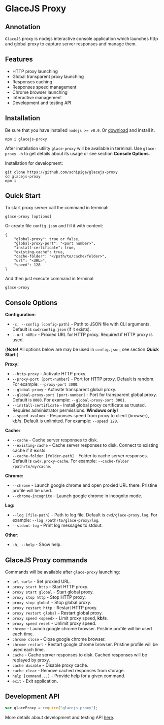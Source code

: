 # GlaceJS Proxy

## Annotation

`GlaceJS` proxy is nodejs interactive console application which launches http and global proxy to capture server responses and manage them.

## Features

- HTTP proxy launching
- Global transparent proxy launching
- Responses caching
- Responses speed management
- Chrome browser launching
- Interactive management
- Development and testing API

## Installation

Be sure that you have installed `nodejs >= v8.9`. Or [download](https://nodejs.org/en/download/) and install it.

```
npm i glacejs-proxy
```

After installation utility `glace-proxy` will be available in terminal. Use `glace-proxy -h` to get details about its usage or see section **Console Options**.

Installation for development:

```
git clone https://github.com/schipiga/glacejs-proxy
cd glacejs-proxy
npm i
```

## Quick Start

To start proxy server call the command in terminal:

```
glace-proxy [options]
```

Or create file `config.json` and fill it with content:

```
{
    "global-proxy": true or false,
    "global-proxy-port": "<port number>",
    "install-certificate": true,
    "existing-cache": true,
    "cache-folder": "</path/to/cache/folder>",
    "url": "<URL>",
    "speed": 128
}
```

And then just execute command in terminal:

```
glace-proxy
```

## Console Options

**Configuration:**

- `-c, --config [config-path]` - Path to JSON file with CLI arguments. Default is `cwd/config.json` (if it exists).
- `--url <URL>` - Proxied URL for HTTP proxy. Required if HTTP proxy is used.

(**Note!** All options below are may be used in `config.json`, see section **Quick Start**.)

**Proxy:**

- `--http-proxy` - Activate HTTP proxy.
- `--proxy-port [port-number]` - Port for HTTP proxy. Default is random. For example: `--proxy-port 3000`.
- `--global-proxy` - Activate transparent global proxy.
- `--global-proxy-port [port-number]` - Port for transparent global proxy. Default is `8080`. For example: `--global-proxy-port 3001`.
- `--install-certificate` - Install global proxy certificate as trusted. Requires administrator permissions. **Windows only!**
- `--speed <value>` - Responses speed from proxy to client (browser), kb/s. Default is unlimited. For example: `--speed 128`.

**Cache:**

- `--cache` - Cache server responses to disk.
- `--existing-cache` - Cache server responses to disk. Connect to existing cache if it exists.
- `--cache-folder [folder-path]` - Folder to cache server responses. Default is `cwd/.proxy-cache`. For example: `--cache-folder /path/to/my/cache`.

**Chrome:**

- `--chrome` - Launch google chrome and open proxied URL there. Pristine profile will be used.
- `--chrome-incognito` - Launch google chrome in incognito mode.

**Log:**

- `--log [file-path]` - Path to log file. Default is `cwd/glace-proxy.log`. For example: `--log /path/to/glace-proxy/log`.
- `--stdout-log` - Print log messages to stdout.

**Other:**

- `-h, --help` - Show help.

## GlaceJS Proxy commands

Commands will be available after `glace-proxy` launching:

- `url <url>` - Set proxied URL.
- `proxy start http` - Start HTTP proxy.
- `proxy start global` - Start global proxy.
- `proxy stop http` - Stop HTTP proxy.
- `proxy stop global` - Stop global proxy.
- `proxy restart http` - Restart HTTP proxy.
- `proxy restart global` - Restart global proxy.
- `proxy speed <speed>` - Limit proxy speed, **kb/s**.
- `proxy speed reset` - Unlimit proxy speed.
- `chrome` - Launch google chrome browser. Pristine profile will be used each time.
- `chrome close` - Close google chrome browser.
- `chrome restart` - Restart google chrome browser. Pristine profile will be used each time.
- `cache` - Cache server responses to disk. Cached responses will be replayed by proxy.
- `cache disable` - Disable proxy cache.
- `cache clear` - Remove cached responses from storage.
- `help [command...]` - Provide help for a given command.
- `exit` - Exit application.

## Development API

```javascript
var glaceProxy = require("glacejs-proxy");
```

More details about development and testing API [here](module-index.html).
